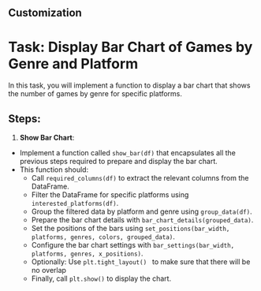 ## Customization
# Task: Display Bar Chart of Games by Genre and Platform

In this task, you will implement a function to display a bar chart that shows the number of games by genre for specific platforms.

## Steps:

1. **Show Bar Chart**:
- Implement a function called `show_bar(df)` that encapsulates all the previous steps required to prepare and display the bar chart.
- This function should:
  - Call `required_columns(df)` to extract the relevant columns from the DataFrame.
  - Filter the DataFrame for specific platforms using `interested_platforms(df)`.
  - Group the filtered data by platform and genre using `group_data(df)`.
  - Prepare the bar chart details with `bar_chart_details(grouped_data)`.
  - Set the positions of the bars using `set_positions(bar_width, platforms, genres, colors, grouped_data)`.
  - Configure the bar chart settings with `bar_settings(bar_width, platforms, genres, x_positions)`.
  - Optionally: Use `plt.tight_layout() ` to make sure that there will be no overlap
  - Finally, call `plt.show()` to display the chart.
